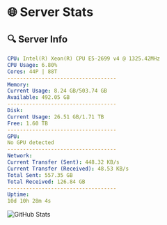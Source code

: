 # 🌐 Server Stats
## 🔍 Server Info
```yaml
CPU: Intel(R) Xeon(R) CPU E5-2699 v4 @ 1325.42MHz
CPU Usage: 6.80%
Cores: 44P | 88T
-----------------------------------
Memory:
Current Usage: 8.24 GB/503.74 GB
Available: 492.05 GB
-----------------------------------
Disk:
Current Usage: 26.51 GB/1.71 TB
Free: 1.60 TB
-----------------------------------
GPU:
No GPU detected
-----------------------------------
Network:
Current Transfer (Sent): 448.32 KB/s
Current Transfer (Received): 48.53 KB/s
Total Sent: 557.35 GB
Total Received: 126.84 GB
-----------------------------------
Uptime:
10d 10h 28m 4s
```
![GitHub Stats](https://img.shields.io/badge/Updated-2025-04-30_03:36:52-blue)